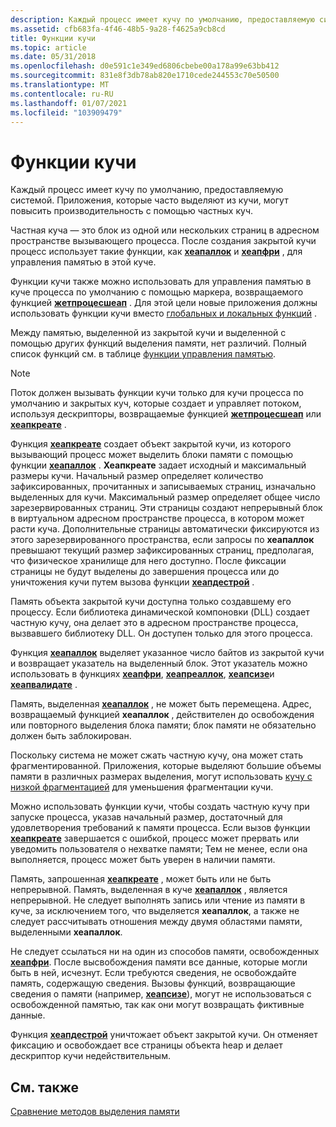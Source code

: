 ```yaml
---
description: Каждый процесс имеет кучу по умолчанию, предоставляемую системой. Приложения, которые часто выделяют из кучи, могут повысить производительность с помощью частных куч.
ms.assetid: cfb683fa-4f46-48b5-9a28-f4625a9cb8cd
title: Функции кучи
ms.topic: article
ms.date: 05/31/2018
ms.openlocfilehash: d0e591c1e349ed6806cbebe00a178a99e63bb412
ms.sourcegitcommit: 831e8f3db78ab820e1710cede244553c70e50500
ms.translationtype: MT
ms.contentlocale: ru-RU
ms.lasthandoff: 01/07/2021
ms.locfileid: "103909479"
---
```

# <a name="heap-functions"></a>Функции кучи

Каждый процесс имеет кучу по умолчанию, предоставляемую системой. Приложения, которые часто выделяют из кучи, могут повысить производительность с помощью частных куч.

Частная куча — это блок из одной или нескольких страниц в адресном пространстве вызывающего процесса. После создания закрытой кучи процесс использует такие функции, как [**хеапаллок**](/windows/desktop/api/HeapApi/nf-heapapi-heapalloc) и [**хеапфри**](/windows/desktop/api/HeapApi/nf-heapapi-heapfree) , для управления памятью в этой куче.

Функции кучи также можно использовать для управления памятью в куче процесса по умолчанию с помощью маркера, возвращаемого функцией [**жетпроцесшеап**](/windows/desktop/api/HeapApi/nf-heapapi-getprocessheap) . Для этой цели новые приложения должны использовать функции кучи вместо [глобальных и локальных функций](global-and-local-functions.md) .

Между памятью, выделенной из закрытой кучи и выделенной с помощью других функций выделения памяти, нет различий. Полный список функций см. в таблице [функции управления памятью](memory-management-functions.md).

> [!Note]  
> Поток должен вызывать функции кучи только для кучи процесса по умолчанию и закрытых куч, которые создает и управляет потоком, используя дескрипторы, возвращаемые функцией [**жетпроцесшеап**](/windows/desktop/api/HeapApi/nf-heapapi-getprocessheap) или [**хеапкреате**](/windows/desktop/api/HeapApi/nf-heapapi-heapcreate) .

 

Функция [**хеапкреате**](/windows/desktop/api/HeapApi/nf-heapapi-heapcreate) создает объект закрытой кучи, из которого вызывающий процесс может выделить блоки памяти с помощью функции [**хеапаллок**](/windows/desktop/api/HeapApi/nf-heapapi-heapalloc) . **Хеапкреате** задает исходный и максимальный размеры кучи. Начальный размер определяет количество зафиксированных, прочитанных и записываемых страниц, изначально выделенных для кучи. Максимальный размер определяет общее число зарезервированных страниц. Эти страницы создают непрерывный блок в виртуальном адресном пространстве процесса, в котором может расти куча. Дополнительные страницы автоматически фиксируются из этого зарезервированного пространства, если запросы по **хеапаллок** превышают текущий размер зафиксированных страниц, предполагая, что физическое хранилище для него доступно. После фиксации страницы не будут выделены до завершения процесса или до уничтожения кучи путем вызова функции [**хеапдестрой**](/windows/desktop/api/HeapApi/nf-heapapi-heapdestroy) .

Память объекта закрытой кучи доступна только создавшему его процессу. Если библиотека динамической компоновки (DLL) создает частную кучу, она делает это в адресном пространстве процесса, вызвавшего библиотеку DLL. Он доступен только для этого процесса.

Функция [**хеапаллок**](/windows/desktop/api/HeapApi/nf-heapapi-heapalloc) выделяет указанное число байтов из закрытой кучи и возвращает указатель на выделенный блок. Этот указатель можно использовать в функциях [**хеапфри**](/windows/desktop/api/HeapApi/nf-heapapi-heapfree), [**хеапреаллок**](/windows/desktop/api/HeapApi/nf-heapapi-heaprealloc), [**хеапсизе**](/windows/desktop/api/HeapApi/nf-heapapi-heapsize)и [**хеапвалидате**](/windows/desktop/api/HeapApi/nf-heapapi-heapvalidate) .

Память, выделенная [**хеапаллок**](/windows/desktop/api/HeapApi/nf-heapapi-heapalloc) , не может быть перемещена. Адрес, возвращаемый функцией **хеапаллок** , действителен до освобождения или повторного выделения блока памяти; блок памяти не обязательно должен быть заблокирован.

Поскольку система не может сжать частную кучу, она может стать фрагментированной. Приложения, которые выделяют большие объемы памяти в различных размерах выделения, могут использовать [кучу с низкой фрагментацией](low-fragmentation-heap.md) для уменьшения фрагментации кучи.

Можно использовать функции кучи, чтобы создать частную кучу при запуске процесса, указав начальный размер, достаточный для удовлетворения требований к памяти процесса. Если вызов функции [**хеапкреате**](/windows/desktop/api/HeapApi/nf-heapapi-heapcreate) завершается с ошибкой, процесс может прервать или уведомить пользователя о нехватке памяти; Тем не менее, если она выполняется, процесс может быть уверен в наличии памяти.

Память, запрошенная [**хеапкреате**](/windows/desktop/api/HeapApi/nf-heapapi-heapcreate) , может быть или не быть непрерывной. Память, выделенная в куче [**хеапаллок**](/windows/desktop/api/HeapApi/nf-heapapi-heapalloc) , является непрерывной. Не следует выполнять запись или чтение из памяти в куче, за исключением того, что выделяется **хеапаллок**, а также не следует рассчитывать отношения между двумя областями памяти, выделенными **хеапаллок**.

Не следует ссылаться ни на один из способов памяти, освобожденных [**хеапфри**](/windows/desktop/api/HeapApi/nf-heapapi-heapfree). После высвобождения памяти все данные, которые могли быть в ней, исчезнут. Если требуются сведения, не освобождайте память, содержащую сведения. Вызовы функций, возвращающие сведения о памяти (например, [**хеапсизе**](/windows/desktop/api/HeapApi/nf-heapapi-heapsize)), могут не использоваться с освобожденной памятью, так как они могут возвращать фиктивные данные.

Функция [**хеапдестрой**](/windows/desktop/api/HeapApi/nf-heapapi-heapdestroy) уничтожает объект закрытой кучи. Он отменяет фиксацию и освобождает все страницы объекта heap и делает дескриптор кучи недействительным.

## <a name="related-topics"></a>См. также

<dl> <dt>

[Сравнение методов выделения памяти](comparing-memory-allocation-methods.md)
</dt> </dl>

 

 



